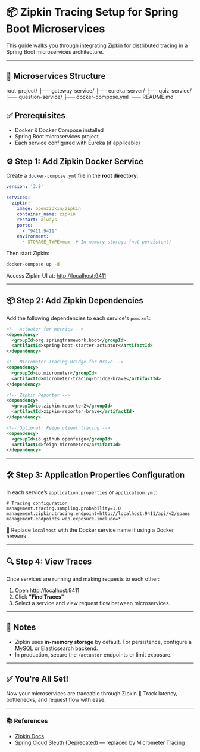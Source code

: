 
# 📦 Zipkin Tracing Setup for Spring Boot Microservices

This guide walks you through integrating [Zipkin](https://zipkin.io/) for distributed tracing in a Spring Boot microservices architecture.

---

## 📁 Microservices Structure



root-project/
├── gateway-service/
├── eureka-server/
├── quiz-service/
├── question-service/
├── docker-compose.yml
└── README.md



## ✅ Prerequisites

- Docker & Docker Compose installed
- Spring Boot microservices project
- Each service configured with Eureka (if applicable)


## ⚙️ Step 1: Add Zipkin Docker Service

Create a `docker-compose.yml` file in the **root directory**:

```yaml
version: '3.8'

services:
  zipkin:
    image: openzipkin/zipkin
    container_name: zipkin
    restart: always
    ports:
      - "9411:9411"
    environment:
      - STORAGE_TYPE=mem  # In-memory storage (not persistent)
````

Then start Zipkin:

```bash
docker-compose up -d
```

Access Zipkin UI at: [http://localhost:9411](http://localhost:9411)

---

## 📦 Step 2: Add Zipkin Dependencies

Add the following dependencies to each service's `pom.xml`:

```xml
<!-- Actuator for metrics -->
<dependency>
  <groupId>org.springframework.boot</groupId>
  <artifactId>spring-boot-starter-actuator</artifactId>
</dependency>

<!-- Micrometer Tracing Bridge for Brave -->
<dependency>
  <groupId>io.micrometer</groupId>
  <artifactId>micrometer-tracing-bridge-brave</artifactId>
</dependency>

<!-- Zipkin Reporter -->
<dependency>
  <groupId>io.zipkin.reporter2</groupId>
  <artifactId>zipkin-reporter-brave</artifactId>
</dependency>

<!-- Optional: Feign client tracing -->
<dependency>
  <groupId>io.github.openfeign</groupId>
  <artifactId>feign-micrometer</artifactId>
</dependency>
```

---

## 🛠️ Step 3: Application Properties Configuration

In each service’s `application.properties` or `application.yml`:

```properties
# Tracing configuration
management.tracing.sampling.probability=1.0
management.zipkin.tracing.endpoint=http://localhost:9411/api/v2/spans
management.endpoints.web.exposure.include=*
```

🔁 Replace `localhost` with the Docker service name if using a Docker network.

---

## 🔍 Step 4: View Traces

Once services are running and making requests to each other:

1. Open [http://localhost:9411](http://localhost:9411)
2. Click **"Find Traces"**
3. Select a service and view request flow between microservices.

---

## 📌 Notes

* Zipkin uses **in-memory storage** by default. For persistence, configure a MySQL or Elasticsearch backend.
* In production, secure the `/actuator` endpoints or limit exposure.

---

## ✅ You're All Set!

Now your microservices are traceable through Zipkin 🚀
Track latency, bottlenecks, and request flow with ease.

---

### 📚 References

* [Zipkin Docs](https://zipkin.io/pages/quickstart)
* [Spring Cloud Sleuth (Deprecated)](https://spring.io/projects/spring-cloud-sleuth) — replaced by Micrometer Tracing

```
